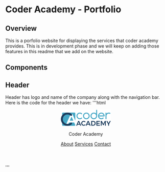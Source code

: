 # Coder Academy - Portfolio

## Overview
This is a porfolio website for displaying the services that coder academy provides. This is in development phase and we will keep on adding those features in this readme that we add on the website.

## Components

## Header
Header has logo and name of the company along with the navigation bar. Here is the code for the header we have:
'''html
    <header>
        <div class="logo-name">
            <a href="./index.html">
                <img src="./Logo.png" alt="coder academy logo">
            </a>
            <p class="name">
                <span class="coder-text">Coder</span>
                <span class="academy-text">Academy</span>
            </p>
        </div>
        <nav class="nav-items">
            <a href="pages/about.html">About</a>
            <a href="./pages/services.html">Services</a>
            <a href="./pages/contact.html">Contact</a>
        </nav>
    </header>
'''